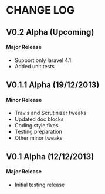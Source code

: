 CHANGE LOG
==========


## V0.2 Alpha (Upcoming)
#### Major Release

* Support only laravel 4.1
* Added unit tests


## V0.1.1 Alpha (19/12/2013)
#### Minor Release

* Travis and Scrutinizer tweaks
* Updated doc blocks
* Coding style fixes
* Testing preparation
* Other minor tweaks


## V0.1 Alpha (12/12/2013)
#### Major Release

* Initial testing release
